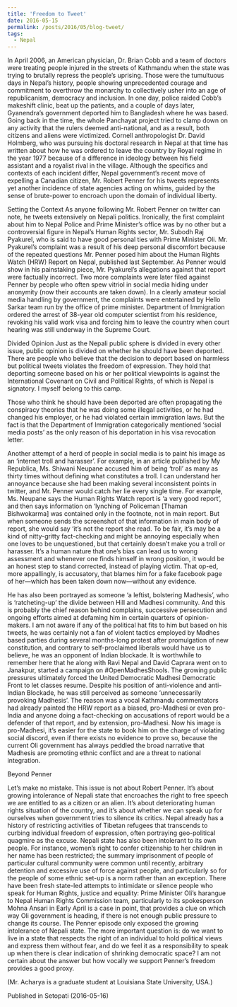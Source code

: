 ```yaml
---
title: 'Freedom to Tweet'
date: 2016-05-15
permalink: /posts/2016/05/blog-tweet/
tags:
  - Nepal
---
```



In April 2006, an American physician, Dr. Brian Cobb and a team of doctors were treating people injured in the streets of Kathmandu when the state was trying to brutally repress the people’s uprising.  Those were the tumultuous days in Nepal’s history, people showing unprecedented courage and commitment to overthrow the monarchy to collectively usher into an age of republicanism, democracy and inclusion. In one day, police raided Cobb’s makeshift clinic, beat up the patients, and a couple of days later, Gyanendra’s government deported him to Bangladesh where he was based.  Going back in the time, the whole Panchayat project tried to clamp down on any activity that the rulers deemed anti-national, and as a result, both citizens and aliens were victimized. Cornell anthropologist Dr. David Holmberg, who was pursuing his doctoral research in Nepal at that time has written about how he was ordered to leave the country by Royal regime in the year  1977 because of a difference in ideology between his field assistant and a royalist rival in the village. Although the specifics and contexts of each incident differ, Nepal government’s recent move of expelling a Canadian citizen, Mr. Robert Penner for his tweets represents yet another incidence of state agencies acting on whims, guided by the sense of brute-power to encroach upon the domain of individual liberty. 

Setting the Context
As anyone following Mr. Robert Penner on twitter can note, he tweets extensively on Nepali politics. Ironically, the first complaint about him to Nepal Police and Prime Minister’s office was by no other but a controversial figure in Nepal’s Human Rights sector, Mr. Subodh Raj Pyakurel, who is said to have good personal ties with Prime Minister Oli. Mr. Pyakurel’s complaint was a result of his deep personal discomfort because of the repeated questions Mr. Penner posed him about the Human Rights Watch (HRW) Report on Nepal, published last September. As Penner would show in his  painstaking piece, Mr. Pyakurel’s allegations against that report were factually incorrect. Two more complaints were later filed against Penner by people who often spew vitriol in social media hiding under anonymity (now their accounts are taken down). In a clearly amateur social media handling by government, the complaints were entertained by Hello Sarkar team run by the office of prime minister. Department of Immigration ordered the arrest of 38-year old computer scientist from his residence, revoking his valid work visa and forcing him to leave the country when court hearing was still underway in the Supreme Court.



Divided Opinion
Just as the Nepali public sphere is divided in every other issue, public opinion is divided on whether he should have been deported.  There are people who believe that the decision to deport based on harmless but political tweets violates the freedom of expression. They hold that deporting someone based on his or her political viewpoints is against the International Covenant on Civil and Political Rights, of which is Nepal is signatory. I myself belong to this camp.

Those who think he should have been deported are often propagating the conspiracy theories that he was doing some illegal activities, or he had changed his employer, or he had violated certain immigration laws.  But the fact is that the Department of Immigration categorically mentioned ‘social media posts’ as the only reason of his deportation in his visa revocation letter. 

Another attempt of a herd of people in social media is to paint his image as an ‘internet troll and harasser’.  For example, in an article  published by My Republica, Ms. Shiwani Neupane accused him of being ‘troll’ as many as thirty times without defining what constitutes a troll. I can understand her annoyance because she had been making several inconsistent points in twitter, and Mr. Penner would catch her lie every single time. For example, Ms. Neupane says the Human Rights Watch report is ‘a very good report’, and then says information on ‘lynching of Policeman [Thaman Bishwokarma] was contained only in the footnote, not in main report. But when someone sends the screenshot of that information in main body of report, she would say ‘it’s not the report she read. To be fair, it’s may be a kind of nitty-gritty fact-checking and might be annoying especially when one loves to be unquestioned, but that certainly doesn’t make you a troll or harasser. It’s a human nature that one’s bias can lead us to wrong assessment and whenever one finds himself in wrong position, it would be an honest step to stand corrected, instead of playing victim. That op-ed, more appallingly, is accusatory, that blames him for a fake facebook page of her—which has been taken down now—without any evidence.  


He has also been portrayed as someone ‘a leftist, bolstering Madhesis’, who is ‘ratcheting-up’ the divide between Hill and Madhesi community.  And this is probably the chief reason behind complains, successive persecution and ongoing efforts aimed at defaming him in certain quarters of opinion-makers. I am not aware if any of the political hat fits to him but based on his tweets, he was certainly not a fan of violent tactics employed by Madhes based parties during several months-long protest after promulgation of new constitution, and contrary to self-proclaimed liberals would have us to believe, he was an opponent of Indian blockade. It is worthwhile to remember here that he along with Ravi Nepal and David Caprara went on to Janakpur, started a campaign on #OpenMadhesShools. The growing public pressures ultimately forced the United Democratic Madhesi Democratic Front to let classes resume. 
Despite his position of anti-violence and anti-Indian Blockade, he was still perceived as someone ‘unnecessarily provoking Madhesis’. The reason was a vocal Kathmandu commentators had already painted the HRW report as a biased, pro-Madhesi or even pro-India and anyone doing a fact-checking on accusations of report would be a defender of that report, and by extension, pro-Madhesi. Now his image is pro-Madhesi, it’s easier for the state to book him on the charge of violating social discord, even if there exists no evidence to prove so, because the current Oli government has always peddled the broad narrative that Madhesis are promoting ethnic conflict and are a threat to national integration. 

Beyond Penner

Let’s make no mistake. This issue is not about Robert Penner.  It’s about growing intolerance of Nepali state that encroaches the right to free speech we are entitled to as a citizen or an alien. It’s about deteriorating human rights situation of the country, and it’s about whether we can speak up for ourselves when government tries to silence its critics. 
Nepal already has a history of restricting activities of Tibetan refugees that transcends to curbing individual freedom of expression, often portraying geo-political quagmire as the excuse. Nepali state has also been intolerant to its own people. For instance, women’s right to confer citizenship to her children in her name has been restricted; the summary imprisonment of people of particular cultural community were common until recently, arbitrary detention and excessive use of force against people, and particularly so for the people of some ethnic set-up is a norm rather than an exception. There have been fresh state-led attempts to intimidate or silence people who speak for Human Rights, justice and equality: Prime Minister Oli’s harangue to Nepal Human Rights Commission team, particularly to its spokesperson Mohna Ansari in Early April is a case in point, that provides a clue on which way Oli government is heading, if there is not enough public pressure to change its course. The Penner episode only exposed the growing intolerance of Nepali state.  The more important question is: do we want to live in a state that respects the right of an individual to hold political views and express them without fear, and do we feel it as a responsibility to speak up when there is clear indication of shrinking democratic space? I am not certain about the answer but how vocally we support Penner’s freedom provides a good proxy. 

(Mr. Acharya is a graduate student at Louisiana State University, USA.)


Published in Setopati (2016-05-16)
